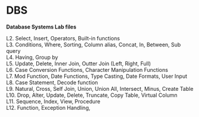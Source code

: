 # DBS
<b>Database Systems Lab files</b>

L2.  Select, Insert, Operators, Built-in functions </br>
L3.  Conditions, Where, Sorting, Column alias, Concat, In, Between, Sub query </br>
L4.  Having, Group by </br>
L5.  Update, Delete, Inner Join, Outter Join (Left, Right, Full) </br>
L6.  Case Conversion Functions, Character Manipulation Functions </br>
L7.  Mod Function, Date Functions, Type Casting, Date Formats, User Input </br>
L8.  Case Statement, Decode function </br>
L9.  Natural, Cross, Self Join, Union, Union All, Intersect, Minus, Create Table </br>
L10. Drop, Alter, Update, Delete, Truncate, Copy Table, Virtual Column </br> 
L11. Sequence, Index, View, Procedure </br>
L12. Function, Exception Handling, 